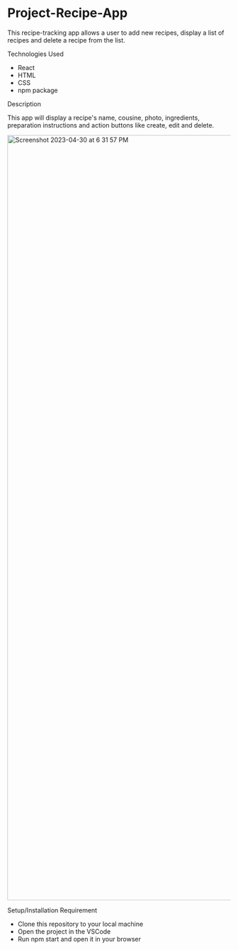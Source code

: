 # Project-Recipe-App

This recipe-tracking app allows a user to add new recipes, display a list of recipes and delete a recipe from the list.

Technologies Used
- React
- HTML
- CSS
- npm package

Description

This app will display a recipe's name, cousine, photo, ingredients, preparation instructions and action buttons like create, edit and delete.

<img width="1728" alt="Screenshot 2023-04-30 at 6 31 57 PM" src="https://user-images.githubusercontent.com/112740790/235382253-35e0386f-f3b0-490d-a4f6-c7171843c09d.png">


Setup/Installation Requirement
- Clone this repository to your local machine
- Open the project in the VSCode
- Run npm start and open it in your browser
